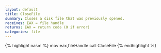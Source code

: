 ```yaml
---
layout: default
title: CloseFile
summary: Closes a disk file that was previously opened.
receives: EAX = file handle
returns: EAX = return code (0 if error)
categories: file
---
```

{% highlight nasm %}
mov  eax,fileHandle
call CloseFile
{% endhighlight %}